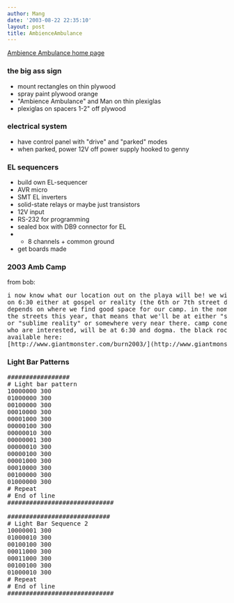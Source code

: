 ```yaml
---
author: Mang
date: '2003-08-22 22:35:10'
layout: post
title: AmbienceAmbulance
---
```


[Ambience Ambulance home page](http://www.ambienceambulance.org/)

### the big ass sign

* mount rectangles on thin plywood
* spray paint plywood orange
* "Ambience Ambulance" and Man on thin plexiglas
* plexiglas on spacers 1-2" off plywood

### electrical system

* have control panel with "drive" and "parked" modes
* when parked, power 12V off power supply hooked to genny

### EL sequencers

* build own EL-sequencer
* AVR micro
* SMT EL inverters
* solid-state relays or maybe just transistors
* 12V input
* RS-232 for programming
* sealed box with DB9 connector for EL
* * 8 channels + common ground
* get boards made

### 2003 Amb Camp
from bob:

<pre>
i now know what our location out on the playa will be! we will be camped
on 6:30 either at gospel or reality (the 6th or 7th street down). it all
depends on where we find good space for our camp. in the nomenclature of
the streets this year, that means that we'll be at either "sublime gospel"
or "sublime reality" or somewhere very near there. camp conexus, for those
who are interested, will be at 6:30 and dogma. the black rock city map is
available here:
[http://www.giantmonster.com/burn2003/](http://www.giantmonster.com/burn2003/)
</pre>


### Light Bar Patterns
<pre>
#################
# Light bar pattern
10000000 300 
01000000 300
00100000 300
00010000 300
00001000 300
00000100 300
00000010 300
00000001 300
00000010 300
00000100 300
00001000 300
00010000 300
00100000 300
01000000 300
# Repeat
# End of line
#############################

############################
# Light Bar Sequence 2
10000001 300
01000010 300
00100100 300
00011000 300
00011000 300
00100100 300
01000010 300
# Repeat
# End of line
#############################

</pre>


